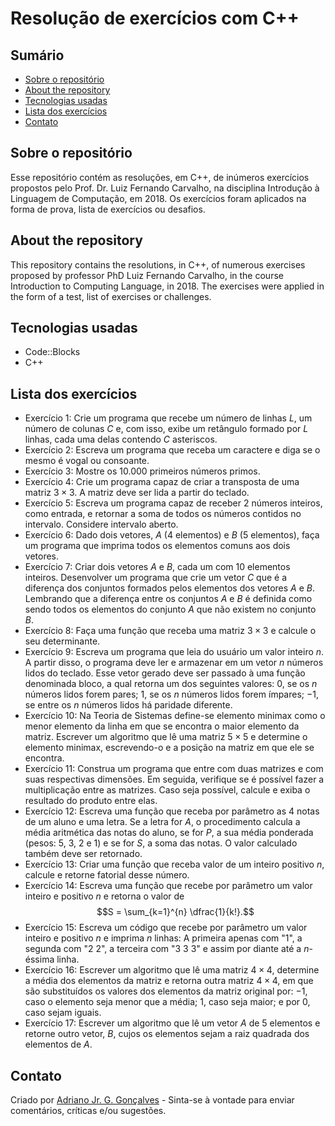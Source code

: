 # Resolução de exercícios com C++

## Sumário

* [Sobre o repositório](#sobre-o-repositório)
* [About the repository](#about-the-repository)
* [Tecnologias usadas](#tecnologias-usadas)
* [Lista dos exercícios](#lista-dos-exercícios)
* [Contato](#contato)

## Sobre o repositório

Esse repositório contém as resoluções, em C++, de inúmeros exercícios propostos pelo Prof. Dr. Luiz Fernando Carvalho, na disciplina Introdução à Linguagem de Computação, em 2018. Os exercícios foram aplicados na forma de prova, lista de exercícios ou desafios.

## About the repository

This repository contains the resolutions, in C++, of numerous exercises proposed by professor PhD Luiz Fernando Carvalho, in the course Introduction to Computing Language, in 2018. The exercises were applied in the form of a test, list of exercises or challenges.

## Tecnologias usadas

* Code::Blocks
* C++

## Lista dos exercícios

+ Exercício 1:  Crie um programa que recebe um número de linhas $L$, um número de colunas $C$ e, com isso, exibe um retângulo formado por $L$ linhas, cada uma delas contendo $C$ asteriscos.
+ Exercício 2: Escreva um programa que receba um caractere e diga se o mesmo é vogal ou consoante.
+ Exercício 3: Mostre os $10.000$ primeiros números primos.
+ Exercício 4: Crie um programa capaz de criar a transposta de uma matriz $3\times3$. A matriz deve ser lida a partir do teclado.
+ Exercício 5: Escreva um programa capaz de receber $2$ números inteiros, como entrada, e retornar a soma de todos os números contidos no intervalo. Considere intervalo aberto.
+ Exercício 6: Dado dois vetores, $A$ (4 elementos) e $B$ (5 elementos), faça um programa que imprima todos os elementos comuns aos dois vetores.
+ Exercício 7: Criar dois vetores $A$ e $B$, cada um com $10$ elementos inteiros. Desenvolver um programa que crie um vetor $C$ que é a diferença dos conjuntos formados pelos elementos dos vetores $A$ e $B$. Lembrando que a diferença entre os conjuntos $A$ e $B$ é definida como sendo todos os elementos do conjunto $A$ que não existem no conjunto $B$.
+ Exercício 8: Faça uma função que receba uma matriz $3\times3$ e calcule o seu determinante.
+ Exercício 9: Escreva um programa que leia do usuário um valor inteiro $n$. A partir disso, o programa deve ler e armazenar em um vetor $n$ números lidos do teclado. Esse vetor gerado deve ser passado à uma função denominada bloco, a qual retorna um dos seguintes valores: $0$, se os $n$ números lidos forem pares; $1$, se os $n$ números lidos forem ímpares; $-1$, se entre os $n$ números lidos há paridade diferente.
+ Exercício 10: Na Teoria de Sistemas define-se elemento minimax como o menor elemento da linha em que se encontra o maior elemento da matriz. Escrever um algoritmo que lê uma matriz $5\times5$ e determine o elemento minimax, escrevendo-o e a posição na matriz em que ele se encontra.
+ Exercício 11: Construa um programa que entre com duas matrizes e com suas respectivas dimensões. Em seguida, verifique se é possível fazer a multiplicação entre as matrizes. Caso seja possível, calcule e exiba o resultado do produto entre elas.
+ Exercício 12: Escreva uma função que receba por parâmetro as $4$ notas de um aluno e uma letra. Se a letra for $A$, o procedimento calcula a média aritmética das notas do aluno, se for $P$, a sua média ponderada (pesos: 5, 3, 2 e 1) e se for $S$, a soma das notas. O valor calculado também deve ser retornado.
+ Exercício 13: Criar uma função que receba valor de um inteiro positivo $n$, calcule e retorne fatorial desse número.
+ Exercício 14: Escreva uma função que recebe por parâmetro um valor inteiro e positivo $n$ e retorna o valor de $$S = \sum_{k=1}^{n} \dfrac{1}{k!}.$$
+ Exercício 15: Escreva um código que recebe por parâmetro um valor inteiro e positivo $n$ e imprima $n$ linhas: A primeira apenas com "1", a segunda com "2 2", a terceira com "3 3 3" e assim por diante até a $n$-éssima linha.
+ Exercício 16: Escrever um algoritmo que lê uma matriz $4\times4$, determine a média dos elementos da matriz e retorna outra matriz $4\times4$, em que são substituídos os valores dos elementos da matriz original por: $-1$, caso o elemento seja menor que a média; $1$, caso seja maior; e por 0, caso sejam iguais.
+ Exercício 17: Escrever um algoritmo que lê um vetor $A$ de 5 elementos e retorne outro vetor, $B$, cujos os elementos sejam a raiz quadrada dos elementos de $A$.

## Contato

Criado por [Adriano Jr. G. Gonçalves](https://www.linkedin.com/in/sradriano/) - Sinta-se
à vontade para enviar comentários, críticas e/ou sugestões.
